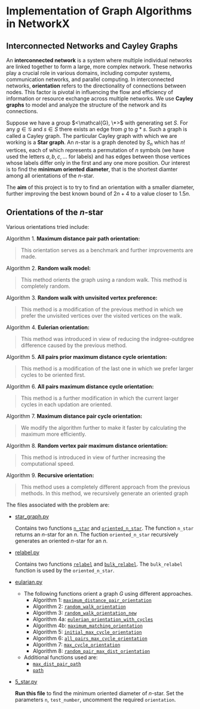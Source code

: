 # Implementation of Graph Algorithms in NetworkX

## Interconnected Networks and Cayley Graphs
An **interconnected network** is a system where multiple individual networks are linked together to form a large, more complex network. These networks play a crucial role in various domains, including computer systems, communication networks, and parallel computing. In interconnected networks, **orientation** refers to the directionality of connections between nodes. This factor is pivotal in influencing the flow and efficiency of information or resource exchange across multiple networks. We use **Cayley graphs** to model and analyze the structure of the network and its connections. 

Suppose we have a group $<\mathcal{G}, \*>$ with generating set $S$. For any $g\in \mathcal{G}$ and $s \in S$ there exists an edge from $g$ to $g*s$. Such a graph is called a Cayley graph. The particular Cayley graph with which we are working is a **Star graph**.  An $n$-star is a graph denoted by $S_n$ which has $n!$ vertices, each of which represents a permutation of $n$ symbols (we have used the letters $a,b,c ,\ldots$ for labels) and has edges between those vertices whose labels differ only in the first and any one more position. Our interest is to find the **minimum oriented diameter**, that is the shortest diamter among all orientations of the $n\text{-star}$.

The **aim** of this project is to try to find an orientation with a smaller diameter, further improving the best known bound of $2n+4$ to a value closer to $1.5n$.
## Orientations of the $n\text{-star}$
 Various orientations tried include:

 Algorithm 1. **Maximum distance pair path orientation:**
 > This orientation serves as a benchmark and further improvements are made.

 Algorithm 2. **Random walk model:**
 > This method orients the graph using a random walk. This method is completely
 random.

 Algorithm 3. **Random walk with unvisited vertex preference:**
 >This method is a modification of the previous method in which we prefer the unvisited
 vertices over the visited vertices on the walk.

 Algorithm 4. **Eulerian orientation:**
 >This method was introduced in view of reducing the indgree-outdgree difference
 caused by the previous method.

 Algorithm 5. **All pairs prior maximum distance cycle orientation:**
 >This method is a modification of the last one in which we prefer larger cycles to be
 oriented first.

 Algorithm 6. **All pairs maximum distance cycle orientation:**
 >This method is a further modification in which the current larger cycles in each
 updation are oriented.
 
 Algorithm 7. **Maximum distance pair cycle orientation:**
 >We modify the algorithm further to make it faster by calculating the maximum more
 efficiently.
 
 Algorithm 8. **Random vertex pair maximum distance orientation:**
 >This method is introduced in view of further increasing the computational speed.
 
 Algorithm 9. **Recursive orientation:**
 >This method uses a completely different approach from the previous methods. In this
 method, we recursively generate an oriented graph

The files associated with the problem are:
* [star_graph.py](https://github.com/AshickaS/Project/blob/main/star_graph.py)

  Contains two functions [`n_star`](https://github.com/AshickaS/Project/blob/main/star_graph.py#L9) and [`oriented_n_star`](https://github.com/AshickaS/Project/blob/main/star_graph.py#L9). The function `n_star` returns an $n\text{-star}$ for an $n$. The fuction `oriented_n_star` recursively generates an oriented $n\text{-star}$ for an $n$.

* [relabel.py](https://github.com/AshickaS/Project/blob/main/relabel.py)

  Contains two functions [`relabel`](https://github.com/AshickaS/Project/blob/main/relabel.py#L1) and [`bulk_relabel`](https://github.com/AshickaS/Project/blob/main/relabel.py#L21). The `bulk_relabel` function is used by the `oriented_n_star`.

* [eularian.py](https://github.com/AshickaS/Project/blob/main/eulerian.py)

  * The following functions orient a graph $G$ using different approaches.
      * Algorithm 1: [`maximum_distance_pair_orientation`](https://github.com/AshickaS/Project/blob/main/eulerian.py#L133)
      * Algorithm 2: [`random_walk_orientation`](https://github.com/AshickaS/Project/blob/main/eulerian.py#L5)
      * Algorithm 3: [`random_walk_orientation_new`](https://github.com/AshickaS/Project/blob/main/eulerian.py#L26)
      * Algorithm 4a: [`eulerian_orientation_with_cycles`](https://github.com/AshickaS/Project/blob/main/eulerian.py#L53)
      * Algorithm 4b: [`maximum_matching_orientation`](https://github.com/AshickaS/Project/blob/main/eulerian.py#L89)
      * Algorithm 5: [`initial_max_cycle_orientation`](https://github.com/AshickaS/Project/blob/main/eulerian.py#L149)
      * Algorithm 6: [`all_pairs_max_cycle_orientation`](https://github.com/AshickaS/Project/blob/main/eulerian.py#L171)
      * Algorithm 7: [`max_cycle_orientation`](https://github.com/AshickaS/Project/blob/main/eulerian.py#L202)
      * Algorithm 8: [`random_pair_max_dist_orientation`](https://github.com/AshickaS/Project/blob/main/eulerian.py#L238)
  * Additional functions used are:
      * [`max_dist_pair_path`](https://github.com/AshickaS/Project/blob/main/eulerian.py#L277)
      * [`path`](https://github.com/AshickaS/Project/blob/main/eulerian.py#L296)

* [5_star.py](https://github.com/AshickaS/Project/blob/main/5_star.py)

  **Run this file** to find the minimum oriented diameter of $n\text{-star}$. Set the parameters `n`, `test_number`, uncomment the required `orientation`.
  
